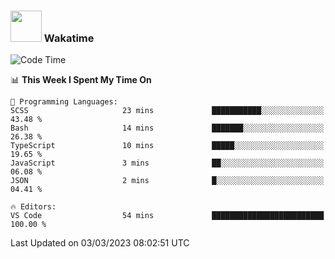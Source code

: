### <img src="https://media.giphy.com/media/VgCDAzcKvsR6OM0uWg/giphy.gif" width="50"> Wakatime

  <!--START_SECTION:waka-->
![Code Time](http://img.shields.io/badge/Code%20Time-1%2C294%20hrs%2015%20mins-blue)

📊 **This Week I Spent My Time On** 

```text
💬 Programming Languages: 
SCSS                     23 mins             ███████████░░░░░░░░░░░░░░   43.48 % 
Bash                     14 mins             ███████░░░░░░░░░░░░░░░░░░   26.38 % 
TypeScript               10 mins             █████░░░░░░░░░░░░░░░░░░░░   19.65 % 
JavaScript               3 mins              ██░░░░░░░░░░░░░░░░░░░░░░░   06.08 % 
JSON                     2 mins              █░░░░░░░░░░░░░░░░░░░░░░░░   04.41 % 

🔥 Editors: 
VS Code                  54 mins             █████████████████████████   100.00 % 
```


 Last Updated on 03/03/2023 08:02:51 UTC
<!--END_SECTION:waka-->
